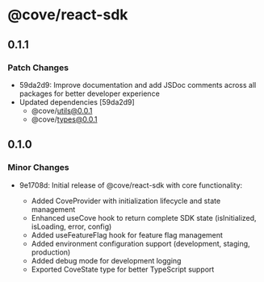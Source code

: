 # @cove/react-sdk

## 0.1.1

### Patch Changes

- 59da2d9: Improve documentation and add JSDoc comments across all packages for better developer experience
- Updated dependencies [59da2d9]
  - @cove/utils@0.0.1
  - @cove/types@0.0.1

## 0.1.0

### Minor Changes

- 9e1708d: Initial release of @cove/react-sdk with core functionality:

  - Added CoveProvider with initialization lifecycle and state management
  - Enhanced useCove hook to return complete SDK state (isInitialized, isLoading, error, config)
  - Added useFeatureFlag hook for feature flag management
  - Added environment configuration support (development, staging, production)
  - Added debug mode for development logging
  - Exported CoveState type for better TypeScript support

